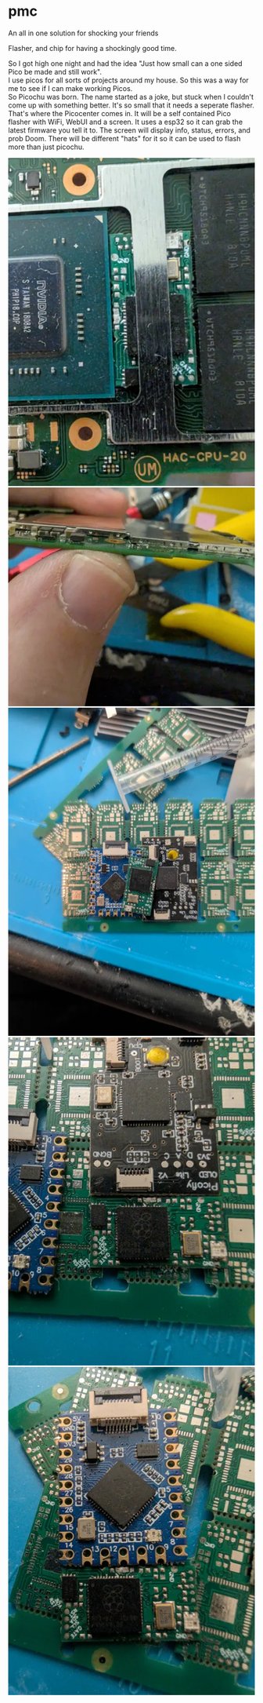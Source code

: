 # pmc
An all in one solution for shocking your friends  

Flasher, and chip for having a shockingly good time.  

So I got high one night and had the idea "Just how small can a one sided Pico be made and still work".  
I use picos for all sorts of projects around my house. So this was a way for me to see if I can make working Picos.  
So Picochu was born. The name started as a joke, but stuck when I couldn't come up with something better.
It's so small that it needs a seperate flasher. That's where the Picocenter comes in. It will be a self contained Pico flasher with WiFi, WebUI and a screen. It uses a esp32 so it can grab the latest firmware you tell it to. The screen will display info, status, errors, and prob Doom. There will be different "hats" for it so it can be used to flash more than just picochu.     

![1](https://github.com/pbanj/pmc/blob/main/PCBs/Picio/Pics/1.webp)  
![6](https://github.com/pbanj/pmc/blob/main/PCBs/Picio/Pics/6.webp)  
![7](https://github.com/pbanj/pmc/blob/main/PCBs/Picio/Pics/7.webp)  
![8](https://github.com/pbanj/pmc/blob/main/PCBs/Picio/Pics/8.webp)  
![9](https://github.com/pbanj/pmc/blob/main/PCBs/Picio/Pics/9.webp)  

